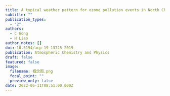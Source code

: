 ```yaml
---
title: A typical weather pattern for ozone pollution events in North China
subtitle: ""
publication_types:
  - "2"
authors:
  - C Gong
  - H Liao
author_notes: []
doi: 10.5194/acp-19-13725-2019
publication: Atmospheric Chemistry and Physics
draft: false
featured: false
image:
  filename: 概念图.png
  focal_point: ""
  preview_only: false
date: 2022-06-11T08:51:00.000Z
---
```

